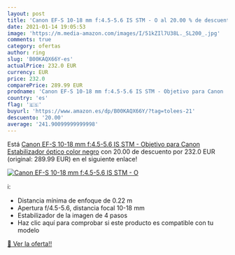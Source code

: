 ```yaml
---
layout: post
title: 'Canon EF-S 10-18 mm f:4.5-5.6 IS STM - O al 20.00 % de descuento'
date: 2021-01-14 19:05:53
image: 'https://m.media-amazon.com/images/I/51kZIl7U38L._SL200_.jpg'
comments: true
category: ofertas
author: ring
slug: 'B00KAQX66Y-es'
actualPrice: 232.0 EUR
currency: EUR
price: 232.0
comparePrice: 289.99 EUR
prodname: 'Canon EF-S 10-18 mm f:4.5-5.6 IS STM - Objetivo para Canon  Estabilizador óptico   color negro'
country: 'es'
flag: '🇪🇸'
buyurl: 'https://www.amazon.es/dp/B00KAQX66Y/?tag=tolees-21'
descuento: '20.00'
average: '241.90099999999998'
---
```


Está [Canon EF-S 10-18 mm f:4.5-5.6 IS STM - Objetivo para Canon  Estabilizador óptico   color negro](https://www.amazon.es/dp/B00KAQX66Y/?tag=tolees-21) con 20.00 de descuento por 232.0 EUR (original: 289.99 EUR) en el siguiente enlace!

[![Canon EF-S 10-18 mm f:4.5-5.6 IS STM - O](https://m.media-amazon.com/images/I/51kZIl7U38L._SL200_.jpg)](https://www.amazon.es/dp/B00KAQX66Y/?tag=tolees-21)

ℹ️:

- Distancia mínima de enfoque de 0.22 m
- Apertura f/4.5-5.6, distancia focal 10-18 mm
- Estabilizador de la imagen de 4 pasos
- Haz clic aquí para comprobar si este producto es compatible con tu modelo

[🛒 Ver la oferta!!](https://www.amazon.es/dp/B00KAQX66Y/?tag=tolees-21)
